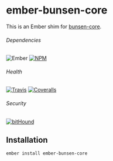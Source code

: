 # ember-bunsen-core

This is an Ember shim for [bunsen-core](https://github.com/ciena-blueplanet/bunsen-core).

###### Dependencies

![Ember][ember-img]
[![NPM][npm-img]][npm-url]

###### Health

[![Travis][ci-img]][ci-url]
[![Coveralls][cov-img]][cov-url]

###### Security

[![bitHound][bithound-img]][bithound-url]

## Installation

```bash
ember install ember-bunsen-core
```

[bithound-img]: https://www.bithound.io/github/ciena-blueplanet/ember-bunsen-core/badges/score.svg "bitHound"
[bithound-url]: https://www.bithound.io/github/ciena-blueplanet/ember-bunsen-core

[ember-img]: https://img.shields.io/badge/ember-1.12.2+-orange.svg "Ember 1.12.2+"

[ci-img]: https://img.shields.io/travis/ciena-blueplanet/ember-bunsen-core.svg "Travis CI Build Status"
[ci-url]: https://travis-ci.org/ciena-blueplanet/ember-bunsen-core

[cov-img]: https://img.shields.io/coveralls/ciena-blueplanet/ember-bunsen-core.svg "Coveralls Code Coverage"
[cov-url]: https://coveralls.io/github/ciena-blueplanet/ember-bunsen-core

[npm-img]: https://img.shields.io/npm/v/ember-bunsen-core.svg "NPM Version"
[npm-url]: https://www.npmjs.com/package/ember-bunsen-core



